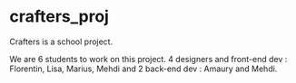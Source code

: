 crafters_proj
=============

Crafters is a school project. 

We are 6 students to work on this project. 4 designers and front-end dev : Florentin, Lisa, Marius, Mehdi and 2 back-end dev : Amaury and Mehdi.
